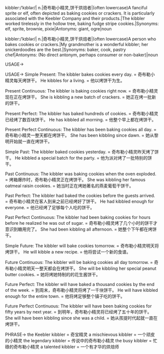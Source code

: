 kibbler:/ˈkɪblər/| n.|奇布勒小精灵,饼干烘焙者|(often lowercase)A fanciful sprite or elf, often depicted as baking cookies or crackers.  It is particularly associated with the Keebler Company and their products.|The kibbler worked tirelessly in the hollow tree, baking fudge stripe cookies.|Synonyms: elf, sprite, brownie, pixie|Antonyms: giant, ogre|noun

kibbler:/ˈkɪblər/| n.|奇布勒小精灵,饼干烘焙者|(often lowercase)A person who bakes cookies or crackers.|My grandmother is a wonderful kibbler; her snickerdoodles are the best.|Synonyms: baker, cook, pastry chef|Antonyms:  (No direct antonym, perhaps consumer or non-baker)|noun


USAGE->

USAGE->
Simple Present:
The kibbler bakes cookies every day. = 奇布勒小精灵每天烤饼干。
He kibbles for a living. = 他以烤饼干为生。

Present Continuous:
The kibbler is baking cookies right now. = 奇布勒小精灵现在正在烤饼干。
She is kibbling a new batch of crackers. = 她正在烤一批新的饼干。

Present Perfect:
The kibbler has baked hundreds of cookies. = 奇布勒小精灵已经烤了数百块饼干。
He has kibbled all morning. = 他整个早上都在烤饼干。

Present Perfect Continuous:
The kibbler has been baking cookies all day. = 奇布勒小精灵一整天都在烤饼干。
She has been kibbling since dawn. = 她从黎明开始就一直在烤饼干。

Simple Past:
The kibbler baked cookies yesterday. = 奇布勒小精灵昨天烤了饼干。
He kibbled a special batch for the party. = 他为派对烤了一批特别的饼干。

Past Continuous:
The kibbler was baking cookies when the oven exploded. = 烤箱爆炸时，奇布勒小精灵正在烤饼干。
She was kibbling her famous oatmeal raisin cookies. = 她当时正在烤她著名的燕麦葡萄干饼干。

Past Perfect:
The kibbler had baked the cookies before the guests arrived. = 奇布勒小精灵在客人到来之前已经烤好了饼干。
He had kibbled enough for everyone. = 他已经烤了足够每个人吃的饼干。

Past Perfect Continuous:
The kibbler had been baking cookies for hours before he realized he was out of sugar. = 奇布勒小精灵烤了几个小时的饼干才意识到糖用完了。
She had been kibbling all afternoon. = 她整个下午都在烤饼干。

Simple Future:
The kibbler will bake cookies tomorrow. = 奇布勒小精灵明天将烤饼干。
He will kibble a new recipe. = 他将尝试一个新的食谱。

Future Continuous:
The kibbler will be baking cookies all day tomorrow. = 奇布勒小精灵明天一整天都会在烤饼干。
She will be kibbling her special peanut butter cookies. = 她将烤她特制的的花生酱饼干。

Future Perfect:
The kibbler will have baked a thousand cookies by the end of the week. = 到周末，奇布勒小精灵将烤了一千块饼干。
He will have kibbled enough for the entire town. = 他将烤足够整个镇子吃的饼干。

Future Perfect Continuous:
The kibbler will have been baking cookies for fifty years by next year. = 到明年，奇布勒小精灵将已经烤了五十年的饼干。
She will have been kibbling since she was a child. = 她从孩提时代起就一直在烤饼干。


PHRASE->
the Keebler kibbler = 奇宝精灵
a mischievous kibbler = 一个顽皮的小精灵
the legendary kibbler = 传说中的奇布勒小精灵
the busy kibbler = 忙碌的奇布勒小精灵
a talented kibbler = 一个有才华的烘焙师

